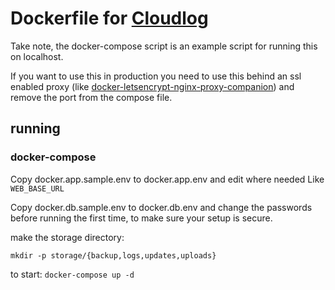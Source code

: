 # Dockerfile for [Cloudlog](http://www.cloudlog.co.uk)

Take note, the docker-compose script is an example script for running this on localhost.

If you want to use this in production you need to use this behind an ssl enabled proxy (like [docker-letsencrypt-nginx-proxy-companion](https://github.com/JrCs/docker-letsencrypt-nginx-proxy-companion))
and remove the port from the compose file.

## running
### docker-compose
Copy docker.app.sample.env to docker.app.env and edit where needed
Like `WEB_BASE_URL`

Copy docker.db.sample.env to docker.db.env
and change the passwords before running the first time, 
to make sure your setup is secure.

make the storage directory:

`mkdir -p storage/{backup,logs,updates,uploads}`

to start: `docker-compose up -d`
